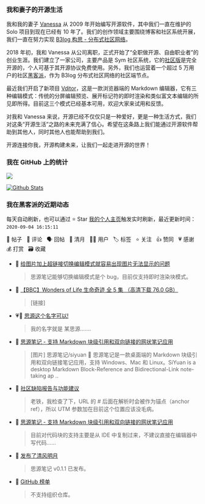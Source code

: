 ### 我和妻子的开源生活

我和我的妻子 [Vanessa](https://github.com/Vanessa219) 从 2009 年开始编写开源软件，其中我们一直在维护的 Solo 项目到现在已经有 10 年了。我们的创作领域主要围绕博客和社区系统开展，我们一直在努力实现 [B3log 构思 - 分布式社区网络](https://hacpai.com/article/1546941897596)。

2018 年初，我和 Vanessa 从公司离职，正式开始了“全职做开源、自由职业者”的创业生涯。我们建立了一家公司，主要产品是 Sym 社区系统，它的[社区版](https://github.com/88250/symphony)是完全开源的，个人可基于其开源协议免费使用。另外，我们也运营着一个超过 5 万用户的社区[黑客派](https://hacpai.com)，作为 B3log 分布式社区网络的社区端节点。

最近我们开启了新项目 [Vditor](https://github.com/Vanessa219/vditor)，这是一款浏览器端的 Markdown 编辑器，它有三种编辑模式：传统的分屏编辑预览、展开标记符的即时渲染和类似富文本编辑的所见即所得。目前这三个模式已经基本可用，欢迎大家来试用和反馈。

对我和 Vanessa 来说，开源已经不仅仅只是一种爱好，更是一种生活方式，我们对这条“开源生活”之路的未来充满了信心。希望在这条路上我们能通过开源软件帮助到其他人，同时其他人也能帮助到我们。

开源连接你我，开源构建未来，让我们一起走进开源的世界！

### 我在 GitHub 上的统计

<a title="Hits" target="_blank" href="https://github.com/88250/88250"><img src="https://hits.b3log.org/88250/88250.svg"></a>

[![Github Stats](https://github-readme-stats.vercel.app/api?username=88250&show_icons=true)](https://github.com/88250)

<!--events start -->

### 我在黑客派的近期动态

每天自动刷新，也可以通过 ⭐️ Star [我的个人主页](https://github.com/88250/88250)触发实时刷新，最近更新时间：`2020-09-04 16:15:11`

📝 帖子 &nbsp; 💬 评论 &nbsp; 🗣 回帖 &nbsp; 🌙 清月 &nbsp; 👨‍💻 用户 &nbsp; 🏷️ 标签 &nbsp; ⭐️ 关注 &nbsp; 👍 赞同 &nbsp; 💗 感谢 &nbsp; 💰 打赏 &nbsp; 🗃 收藏

* 💬 [给图片加上超链接切换编辑模式就容易出现图片无法显示的问题](https://hacpai.com/article/1599204352919/comment/1599206077371#comments)

  > 思源笔记能够切换编辑模式是个 bug，目前仅支持即时渲染块模式。
* 💬 [【BBC】Wonders of Life 生命奇迹 全 5 集 （高清下载 76.0 GB）](https://hacpai.com/article/1476204032504/comment/1599189700723#comments)

  > [链接]
* 💗📝 [思源这个名字可以!](https://hacpai.com/article/1599182236763)

  > 我的名字就是 某思源.......
* 💬 [思源笔记 - 支持 Markdown 块级引用和双向链接的网状笔记应用](https://hacpai.com/article/1598872180233/comment/1599150343862#comments)

  > [图片] 思源笔记/siyuan 📕 思源笔记是一款桌面端的 Markdown 块级引用和双向链接笔记应用，支持 Windows、Mac 和 Linux。SiYuan is a desktop Markdown Block-Reference and Bidirectional-Link note-taking ap ..
* 💬 [社区缺陷报告与功能建议](https://hacpai.com/article/1438049659432/comment/1599143997575#comments)

  > 老铁，我检查了下，URL 的 # 后面在解析时会被作为锚点（anchor ref），所以 UTM 参数加在目前这个位置应该没毛病。
* 💬 [思源笔记 - 支持 Markdown 块级引用和双向链接的网状笔记应用](https://hacpai.com/article/1598872180233/comment/1599141176376#comments)

  > 目前对代码块的支持主要是从 IDE 中复制过来，不建议直接在编辑器中写代码……
* 🌙 [发布了清风明月](https://hacpai.com/member/88250/breezemoons/1599139749518)

  > 思源笔记 v0.1.1 已发布。
* 💬 [GitHub 榜单](https://hacpai.com/article/1535191016145/comment/1599136418407#comments)

  > 不支持组织仓库。


<!--events end -->
